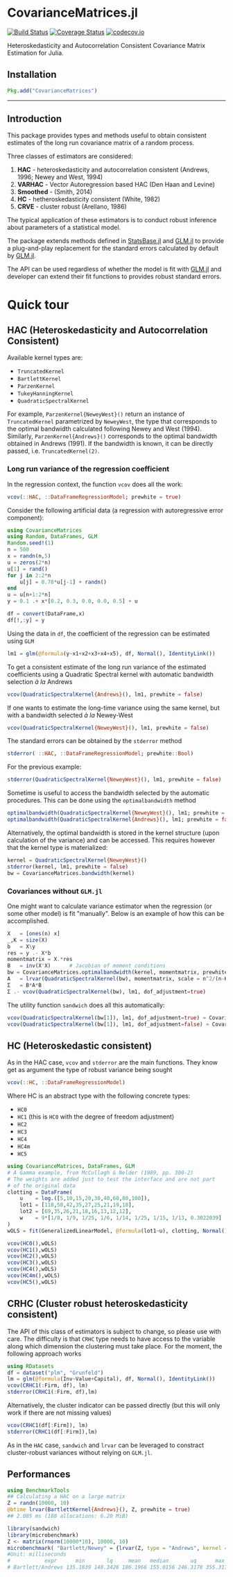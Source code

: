 # CovarianceMatrices.jl

[![Build Status](https://travis-ci.org/gragusa/CovarianceMatrices.jl.svg?branch=master)](https://travis-ci.org/gragusa/CovarianceMatrices.jl)
[![Coverage Status](https://coveralls.io/repos/gragusa/CovarianceMatrices.jl/badge.svg?branch=master&service=github)](https://coveralls.io/github/gragusa/CovarianceMatrices.jl?branch=master)
[![codecov.io](http://codecov.io/github/gragusa/CovarianceMatrices.jl/coverage.svg?branch=master)](http://codecov.io/github/gragusa/CovarianceMatrices.jl?branch=master)

Heteroskedasticity and Autocorrelation Consistent Covariance Matrix Estimation for Julia.

## Installation


```julia
Pkg.add("CovarianceMatrices")
```

---

## Introduction

This package provides types and methods useful to obtain consistent estimates of the long run covariance matrix of a random process.

Three classes of estimators are considered:

1. **HAC** - heteroskedasticity and autocorrelation consistent (Andrews, 1996; Newey and West, 1994)
2. **VARHAC** - Vector Autoregression based HAC (Den Haan and Levine)
3. **Smoothed** - (Smith, 2014)
2. **HC**  - hetheroskedasticity consistent (White, 1982)
3. **CRVE** - cluster robust (Arellano, 1986)

The typical application of these estimators is to conduct robust inference about parameters of a statistical model. 

The package extends methods defined in [StatsBase.jl](http://github.com/JuliaStat/StatsBase.jl) and [GLM.jl](http://github.com/JuliaStat/GLM.jl) to provide a plug-and-play replacement for the  standard errors calculated by default by [GLM.jl](http://github.com/JuliaStat/GLM.jl).

The API can be used regardless of whether the model is fit with [GLM.jl](http://github.com/JuliaStat/GLM.jl) and developer can extend their fit functions to provides robust standard errors. 

# Quick tour

## HAC (Heteroskedasticity and Autocorrelation Consistent)

Available kernel types are:

- `TruncatedKernel`
- `BartlettKernel`
- `ParzenKernel`
- `TukeyHanningKernel`
- `QuadraticSpectralKernel`

For example, `ParzenKernel{NeweyWest}()` return an instance of `TruncatedKernel` parametrized by `NeweyWest`, the type that corresponds to the optimal bandwidth calculated following Newey and West (1994).  Similarly, `ParzenKernel{Andrews}()` corresponds to the optimal bandwidth obtained in Andrews (1991). If the bandwidth is known, it can be directly passed, i.e. `TruncatedKernel(2)`.


### Long run variance of the regression coefficient

In the regression context, the function `vcov` does all the work:
```julia
vcov(::HAC, ::DataFrameRegressionModel; prewhite = true)
```

Consider the following artificial data (a regression with autoregressive error component):

```julia
using CovarianceMatrices
using Random, DataFrames, GLM
Random.seed!(1)
n = 500
x = randn(n,5)
u = zeros(2*n)
u[1] = rand()
for j in 2:2*n
    u[j] = 0.78*u[j-1] + randn()
end
u = u[n+1:2*n]
y = 0.1 .+ x*[0.2, 0.3, 0.0, 0.0, 0.5] + u

df = convert(DataFrame,x)
df[!,:y] = y
```
Using the data in `df`, the coefficient of the regression can be estimated using `GLM`

```julia
lm1 = glm(@formula(y~x1+x2+x3+x4+x5), df, Normal(), IdentityLink())
```

To get a consistent estimate of the long run variance of the estimated coefficients using a Quadratic Spectral kernel with automatic bandwidth selection  _à la_ Andrews
```julia
vcov(QuadraticSpectralKernel{Andrews}(), lm1, prewhite = false)
```
If one wants to estimate the long-time variance using the same kernel, but with a bandwidth selected _à la_ Newey-West
```julia
vcov(QuadraticSpectralKernel{NeweyWest}(), lm1, prewhite = false)
```
The standard errors can be obtained by the `stderror` method
```julia
stderror( ::HAC, ::DataFrameRegressionModel; prewhite::Bool)
```
For the previous example:
```julia
stderror(QuadraticSpectralKernel{NeweyWest}(), lm1, prewhite = false)
```

Sometime is useful to access the bandwidth selected by the automatic procedures. This can be done using the `optimalbandwidth` method
```julia
optimalbandwidth(QuadraticSpectralKernel{NeweyWest}(), lm1; prewhite = false)
optimalbandwidth(QuadraticSpectralKernel{Andrews}(), lm1; prewhite = false)
```
Alternatively, the optimal bandwidth is stored in the kernel structure (upon calculation of the variance) and can be accessed. This requires however that the kernel type is materialized:
```julia
kernel = QuadraticSpectralKernel{NeweyWest}()
stderror(kernel, lm1, prewhite = false)
bw = CovarianceMatrices.bandwidth(kernel)
```


### Covariances without `GLM.jl`

One might want to calculate variance estimator when the regression (or some other model) is fit "manually". Below is an example of how this can be accomplished.

```julia
X   = [ones(n) x]
_,K = size(X)
b   = X\y
res = y .- X*b
momentmatrix = X.*res
B   = inv(X'X)      # Jacobian of moment conditions
bw = CovarianceMatrices.optimalbandwidth(kernel, momentmatrix, prewhite=false)
A   = lrvar(QuadraticSpectralKernel(bw), momentmatrix, scale = n^2/(n-K))   # df adjustment is built into vcov
Σ   = B*A*B
Σ .- vcov(QuadraticSpectralKernel(bw), lm1, dof_adjustment=true)
```
The utility function `sandwich` does all this automatically:

```julia
vcov(QuadraticSpectralKernel(bw[1]), lm1, dof_adjustment=true) ≈ CovarianceMatrices.sandwich(QuadraticSpectralKernel(bw[1]), B, momentmatrix, dof = K)
vcov(QuadraticSpectralKernel(bw[1]), lm1, dof_adjustment=false) ≈ CovarianceMatrices.sandwich(QuadraticSpectralKernel(bw[1]), B, momentmatrix, dof = 0)
```


## HC (Heteroskedastic consistent)

As in the HAC case, `vcov` and `stderror` are the main functions. They know get as argument the type of robust variance being sought

```julia
vcov(::HC, ::DataFrameRegressionModel)
```

Where HC is an abstract type with the following concrete types:

- `HC0`
- `HC1` (this is `HC0` with the degree of freedom adjustment)
- `HC2`
- `HC3`
- `HC4`
- `HC4m`
- `HC5`


```julia
using CovarianceMatrices, DataFrames, GLM
# A Gamma example, from McCullagh & Nelder (1989, pp. 300-2)
# The weights are added just to test the interface and are not part
# of the original data
clotting = DataFrame(
    u    = log.([5,10,15,20,30,40,60,80,100]),
    lot1 = [118,58,42,35,27,25,21,19,18],
    lot2 = [69,35,26,21,18,16,13,12,12],
    w    = 9*[1/8, 1/9, 1/25, 1/6, 1/14, 1/25, 1/15, 1/13, 0.3022039]
)
wOLS = fit(GeneralizedLinearModel, @formula(lot1~u), clotting, Normal(), wts = clotting[!,:w])

vcov(HC0(),wOLS)
vcov(HC1(),wOLS)
vcov(HC2(),wOLS)
vcov(HC3(),wOLS)
vcov(HC4(),wOLS)
vcov(HC4m(),wOLS)
vcov(HC5(),wOLS)

```


## CRHC (Cluster robust heteroskedasticity consistent)

The API of this class of estimators is subject to change, so please use with care. The difficulty is that `CRHC` type needs to have access to the variable along which dimension the clustering must take place. For the moment, the following approach works 

```julia
using RDatasets
df = dataset("plm", "Grunfeld")
lm = glm(@formula(Inv~Value+Capital), df, Normal(), IdentityLink())
vcov(CRHC1(:Firm, df), lm)
stderror(CRHC1(:Firm, df),lm)
```

Alternatively, the cluster indicator can be passed directly (but this will only work if there are not missing values)

```julia
vcov(CRHC1(df[:Firm]), lm)
stderror(CRHC1(df[:Firm]),lm)
```

As in the `HAC` case, `sandwich` and `lrvar` can be leveraged to constract cluster-robust variances without relying on `GLM.jl`.

## Performances


```julia
using BenchmarkTools
## Calculating a HAC on a large matrix
Z = randn(10000, 10)
@btime lrvar(BartlettKernel{Andrews}(), Z, prewhite = true) 
## 2.085 ms (180 allocations: 6.20 MiB)
```

```r
library(sandwich)
library(microbenchmark)
Z <- matrix(rnorm(10000*10), 10000, 10)
microbenchmark( "Bartlett/Newey" = {lrvar(Z, type = "Andrews", kernel = "Bartlett")})
#Unit: milliseconds
#           expr      min       lq     mean   median       uq      max     neval
# Bartlett/Andrews 135.1839 148.3426 186.1966 155.0156 246.3178 355.3174   100
```
